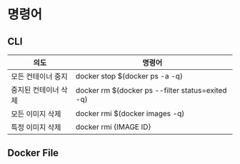 # 명령어
## CLI
| 의도                 | 명령어                                           |
| -------------------- | ------------------------------------------------ |
| 모든 컨테이너 중지   | docker stop $(docker ps -a -q)                   |
| 중지된 컨테이너 삭제 | docker rm $(docker ps --filter status=exited -q) |
| 모든 이미지 삭제     | docker rmi $(docker images -q)                   |
| 특정 이미지 삭제     | docker rmi {IMAGE ID}                            |


## Docker File

